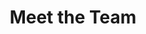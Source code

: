 ---
# An instance of the People widget.
# Documentation: https://wowchemy.com/docs/page-builder/
widget: people

# This file represents a page section.
headless: true

# Order that this section appears on the page.
weight: 10

title: Meet the Team
subtitle:

content:
  # Choose which groups/teams of users to display.
  #   Edit `user_groups` in each user's profile to add them to one or more of these groups.
  user_groups:
    - Faculty
    - Research Staff
    - PhD Students
    - M.S. Students
    - Undergraduates
    - Co-Ops
    - Alumni
design:
  show_interests: false
  show_role: true
  show_social: true
---